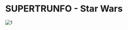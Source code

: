 # SUPERTRUNFO - Star Wars


![1](https://user-images.githubusercontent.com/70485830/134699130-53662bd1-14e7-4bc1-8f9e-ad06c704a3c1.PNG)
